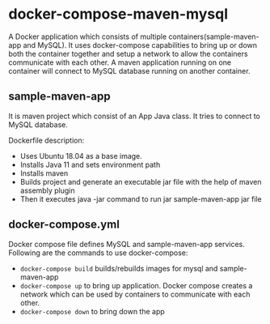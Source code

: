# docker-compose-maven-mysql
A Docker application which consists of multiple containers(sample-maven-app and MySQL). It uses docker-compose capabilities to bring up or down both the container together and setup a network to allow the containers communicate with each other. A maven application running on one container will connect to MySQL database running on another container.

## sample-maven-app
It is maven project which consist of an App Java class. It tries to connect to MySQL database.

Dockerfile description:
* Uses Ubuntu 18.04 as a base image.
* Installs Java 11 and sets environment path
* Installs maven
* Builds project and generate an executable jar file with the help of maven assembly plugin
* Then it executes java -jar command to run jar sample-maven-app jar file

## docker-compose.yml
Docker compose file defines MySQL and sample-maven-app services. Following are the commands to use docker-compose:
* `docker-compose build` builds/rebuilds images for mysql and sample-maven-app
* `docker-compose up` to bring up application. Docker compose creates a network which can be used by containers to communicate with each other.
* `docker-compose down` to bring down the app
